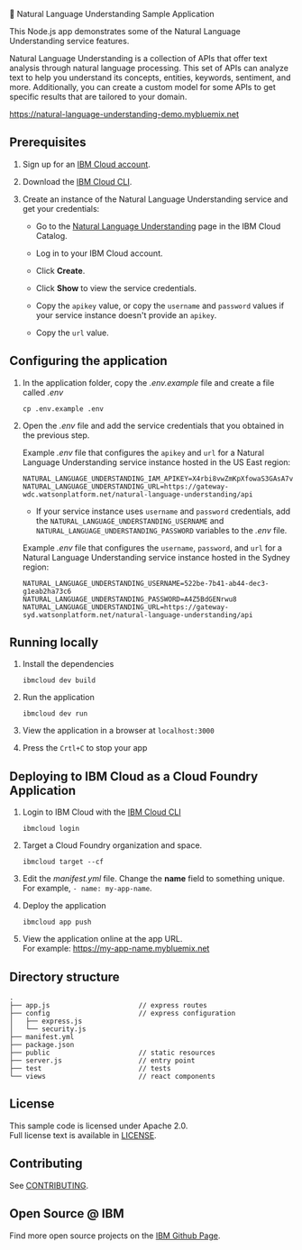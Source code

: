 🚀 Natural Language Understanding Sample Application

This Node.js app demonstrates some of the Natural Language Understanding service
features.

Natural Language Understanding is a collection of APIs that offer text analysis
through natural language processing. This set of APIs can analyze text to help
you understand its concepts, entities, keywords, sentiment, and more.
Additionally, you can create a custom model for some APIs to get specific
results that are tailored to your domain.

<https://natural-language-understanding-demo.mybluemix.net>

Prerequisites
-------------

1.  Sign up for an [IBM Cloud
    account](https://console.bluemix.net/registration/).

2.  Download the [IBM Cloud
    CLI](https://console.bluemix.net/docs/cli/index.html#overview).

3.  Create an instance of the Natural Language Understanding service and get
    your credentials:

    -   Go to the [Natural Language
        Understanding](https://console.bluemix.net/catalog/services/natural-language-understanding)
        page in the IBM Cloud Catalog.

    -   Log in to your IBM Cloud account.

    -   Click **Create**.

    -   Click **Show** to view the service credentials.

    -   Copy the `apikey` value, or copy the `username` and `password` values if
        your service instance doesn't provide an `apikey`.

    -   Copy the `url` value.

Configuring the application
---------------------------

1.  In the application folder, copy the *.env.example* file and create a file
    called *.env*

    ~~~~~~~~~~~~~~~~~~~~~~~~~~~~~~~~~~~~~~~~~~~~~~~~~~~~~~~~~~~~~~~~~~~~~~~~~~~~
    cp .env.example .env
    ~~~~~~~~~~~~~~~~~~~~~~~~~~~~~~~~~~~~~~~~~~~~~~~~~~~~~~~~~~~~~~~~~~~~~~~~~~~~

2.  Open the *.env* file and add the service credentials that you obtained in
    the previous step.

    Example *.env* file that configures the `apikey` and `url` for a Natural
    Language Understanding service instance hosted in the US East region:

    ~~~~~~~~~~~~~~~~~~~~~~~~~~~~~~~~~~~~~~~~~~~~~~~~~~~~~~~~~~~~~~~~~~~~~~~~~~~~
    NATURAL_LANGUAGE_UNDERSTANDING_IAM_APIKEY=X4rbi8vwZmKpXfowaS3GAsA7vdy17Qh7km5D6EzKLHL2
    NATURAL_LANGUAGE_UNDERSTANDING_URL=https://gateway-wdc.watsonplatform.net/natural-language-understanding/api
    ~~~~~~~~~~~~~~~~~~~~~~~~~~~~~~~~~~~~~~~~~~~~~~~~~~~~~~~~~~~~~~~~~~~~~~~~~~~~

    -   If your service instance uses `username` and `password` credentials, add
        the `NATURAL_LANGUAGE_UNDERSTANDING_USERNAME` and
        `NATURAL_LANGUAGE_UNDERSTANDING_PASSWORD` variables to the *.env* file.

    Example *.env* file that configures the `username`, `password`, and `url`
    for a Natural Language Understanding service instance hosted in the Sydney
    region:

    ~~~~~~~~~~~~~~~~~~~~~~~~~~~~~~~~~~~~~~~~~~~~~~~~~~~~~~~~~~~~~~~~~~~~~~~~~~~~
    NATURAL_LANGUAGE_UNDERSTANDING_USERNAME=522be-7b41-ab44-dec3-g1eab2ha73c6
    NATURAL_LANGUAGE_UNDERSTANDING_PASSWORD=A4Z5BdGENrwu8
    NATURAL_LANGUAGE_UNDERSTANDING_URL=https://gateway-syd.watsonplatform.net/natural-language-understanding/api
    ~~~~~~~~~~~~~~~~~~~~~~~~~~~~~~~~~~~~~~~~~~~~~~~~~~~~~~~~~~~~~~~~~~~~~~~~~~~~

Running locally
---------------

1.  Install the dependencies

    ~~~~~~~~~~~~~~~~~~~~~~~~~~~~~~~~~~~~~~~~~~~~~~~~~~~~~~~~~~~~~~~~~~~~~~~~~~~~
    ibmcloud dev build
    ~~~~~~~~~~~~~~~~~~~~~~~~~~~~~~~~~~~~~~~~~~~~~~~~~~~~~~~~~~~~~~~~~~~~~~~~~~~~

2.  Run the application

    ~~~~~~~~~~~~~~~~~~~~~~~~~~~~~~~~~~~~~~~~~~~~~~~~~~~~~~~~~~~~~~~~~~~~~~~~~~~~
    ibmcloud dev run
    ~~~~~~~~~~~~~~~~~~~~~~~~~~~~~~~~~~~~~~~~~~~~~~~~~~~~~~~~~~~~~~~~~~~~~~~~~~~~

3.  View the application in a browser at `localhost:3000`

4.  Press the `Crtl+C` to stop your app

Deploying to IBM Cloud as a Cloud Foundry Application
-----------------------------------------------------

1.  Login to IBM Cloud with the [IBM Cloud
    CLI](https://console.bluemix.net/docs/cli/index.html#overview)

    ~~~~~~~~~~~~~~~~~~~~~~~~~~~~~~~~~~~~~~~~~~~~~~~~~~~~~~~~~~~~~~~~~~~~~~~~~~~~
    ibmcloud login
    ~~~~~~~~~~~~~~~~~~~~~~~~~~~~~~~~~~~~~~~~~~~~~~~~~~~~~~~~~~~~~~~~~~~~~~~~~~~~

2.  Target a Cloud Foundry organization and space.

    ~~~~~~~~~~~~~~~~~~~~~~~~~~~~~~~~~~~~~~~~~~~~~~~~~~~~~~~~~~~~~~~~~~~~~~~~~~~~
    ibmcloud target --cf
    ~~~~~~~~~~~~~~~~~~~~~~~~~~~~~~~~~~~~~~~~~~~~~~~~~~~~~~~~~~~~~~~~~~~~~~~~~~~~

3.  Edit the *manifest.yml* file. Change the **name** field to something unique.  
    For example, `- name: my-app-name`.

4.  Deploy the application

    ~~~~~~~~~~~~~~~~~~~~~~~~~~~~~~~~~~~~~~~~~~~~~~~~~~~~~~~~~~~~~~~~~~~~~~~~~~~~
    ibmcloud app push
    ~~~~~~~~~~~~~~~~~~~~~~~~~~~~~~~~~~~~~~~~~~~~~~~~~~~~~~~~~~~~~~~~~~~~~~~~~~~~

5.  View the application online at the app URL.  
    For example: https://my-app-name.mybluemix.net

Directory structure
-------------------

~~~~~~~~~~~~~~~~~~~~~~~~~~~~~~~~~~~~~~~~~~~~~~~~~~~~~~~~~~~~~~~~~~~~~~~~~~~ none
.
├── app.js                      // express routes
├── config                      // express configuration
│   ├── express.js
│   └── security.js
├── manifest.yml
├── package.json
├── public                      // static resources
├── server.js                   // entry point
├── test                        // tests
└── views                       // react components
~~~~~~~~~~~~~~~~~~~~~~~~~~~~~~~~~~~~~~~~~~~~~~~~~~~~~~~~~~~~~~~~~~~~~~~~~~~~~~~~

License
-------

This sample code is licensed under Apache 2.0.  
Full license text is available in [LICENSE](LICENSE).

Contributing
------------

See [CONTRIBUTING](CONTRIBUTING.md).

Open Source \@ IBM
------------------

Find more open source projects on the [IBM Github Page](http://ibm.github.io/).

